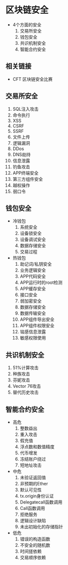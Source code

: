 # 区块链安全
- 4个方面的安全
    1. 交易所安全
    2. 钱包安全
    3. 共识机制安全
    4. 智能合约安全

## 相关链接
- CFT 区块链安全比赛
## 交易所安全
1. SQL注入攻击
2. 命令执行
3. XSS
4. CSRF
5. SSRF
6. 文件上传
7. 逻辑漏洞
8. DDos
9. DNS劫持
10. 信息泄露
11. 钓鱼攻击
12. APP终端安全
13. 第三方组件安全
14. 越权操作
15. 弱口令

## 钱包安全
- 冷钱包
    1. 系统安全
    2. 设备锁安全
    3. 设备调试安全
    4. 数据存储安全
    5. 交易过程
- 热钱包
    1. 助记词/私钥安全
    2. 业务逻辑安全
    3. APP代码安全
    4. APP运行时的root检测
    5. APP缓存安全
    6. 接口安全
    7. 弱加密安全
    8. 数据存储安全
    9. 数据传输安全
    10. APP组件导出安全
    11. APP组件权限安全
    12. 铭感信息泄露
    13. 敏感权限使用

## 共识机制安全
1. 51%计算攻击
2. 种族攻击
3. 芬妮攻击
4. Vector 76攻击
5. 替代历史攻击

## 智能合约安全
- 高危
    1. 整数益出
    2. 重入攻击
    3. 假充值
    4. 浮点数和数值精度
    5. 代币增发
    6. 冻结账户绕过
    7. 短地址攻击
- 中危
    1. 未验证返回值
    2. 非预期的Ether
    3. 默认可见性
    4. tx.origin身份认证
    5. Delegatecall函数调用
    6. Call函数调用
    7. 拒绝服务
    8. 逻辑设计缺陷
    9. 未出初始化的存储指针
- 低危
    1. 错误的构造函数
    2. 不安全的随机数
    3. 时间搓依赖
    4. 交易顺序依赖

